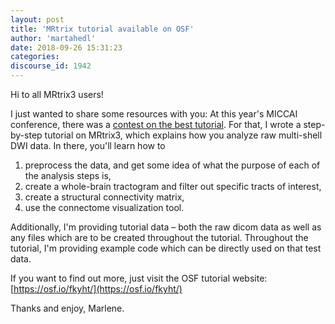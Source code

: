 ```yaml
---
layout: post
title: 'MRtrix tutorial available on OSF'
author: 'martahedl'
date: 2018-09-26 15:31:23
categories:
discourse_id: 1942
---
```

Hi to all MRtrix3 users! 

I just wanted to share some resources with you: At this year's MICCAI conference, there was a [contest on the best tutorial](http://www.miccai.org/edu/mec.html). For that, I wrote a step-by-step tutorial on MRtrix3, which explains how you analyze raw multi-shell DWI data. In there, you'll learn how to 

1. preprocess the data, and get some idea of what the purpose of each of the analysis steps is,
2. create a whole-brain tractogram and filter out specific tracts of interest, 
3. create a structural connectivity matrix,
4. use the connectome visualization tool.  

Additionally, I'm providing tutorial data – both the raw dicom data as well as any files which are to be created throughout the tutorial. Throughout the tutorial, I'm providing example code which can be directly used on that test data.

If you want to find out more, just visit the OSF tutorial website: [https://osf.io/fkyht/](https://osf.io/fkyht/)

Thanks and enjoy,
Marlene.
            